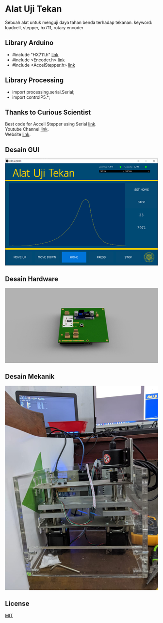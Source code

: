 # Alat Uji Tekan

Sebuah alat untuk menguji daya tahan benda terhadap tekanan. keyword: loadcell, stepper, hx711, rotary encoder

## Library Arduino

- #include "HX711.h" [link](https://github.com/bogde/HX711)
- #include <Encoder.h> [link](https://github.com/PaulStoffregen/Encoder)
- #include <AccelStepper.h> [link](https://www.airspayce.com/mikem/arduino/AccelStepper/index.html)


## Library Processing

- import processing.serial.Serial;
- import controlP5.*;

## Thanks to Curious Scientist
Best code for Accell Stepper using Serial [link](https://curiousscientist.tech/blog/arduino-accelstepper-tb6600-stepper-motor).  
Youtube Channel [link](https://www.youtube.com/channel/UCKp1MzuAceJnDqAvsZl_46g).  
Website [link](https://curiousscientist.tech/).  
## Desain GUI
![alt text](https://raw.githubusercontent.com/Nawaytes/TM-alat-uji-tekan/main/reference/gui-design.png)

## Desain Hardware
![alt text](https://raw.githubusercontent.com/Nawaytes/TM-alat-uji-tekan/main/ECAD/render/top.jpg)

## Desain Mekanik
![alt text](https://raw.githubusercontent.com/Nawaytes/TM-alat-uji-tekan/main/reference/mekanik.jpeg)


## License
[MIT](https://choosealicense.com/licenses/mit/)